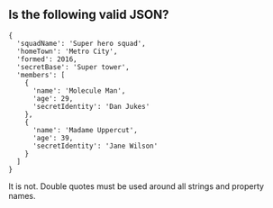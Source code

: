 ## Is the following valid JSON?

```
{
  'squadName': 'Super hero squad',
  'homeTown': 'Metro City',
  'formed': 2016,
  'secretBase': 'Super tower',
  'members': [
    {
      'name': 'Molecule Man',
      'age': 29,
      'secretIdentity': 'Dan Jukes'
    },
    {
      'name': 'Madame Uppercut',
      'age': 39,
      'secretIdentity': 'Jane Wilson'
    }
  ]
}
```

It is not. Double quotes must be used around all strings and property names.